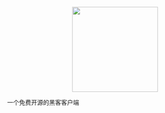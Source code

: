 <div align="center">
<p>
    <img width="200" src="https://picss.sunbangyan.cn/2023/12/16/b3cc77ba42e454b6ea3e09b258628027.jpeg">
</p>

</div>

一个免费开源的黑客客户端
